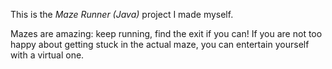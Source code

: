 This is the *Maze Runner (Java)* project I made myself.


<p>Mazes are amazing: keep running, find the exit if you can! If you are not too happy about getting stuck in the actual maze, you can entertain yourself with a virtual one. 
